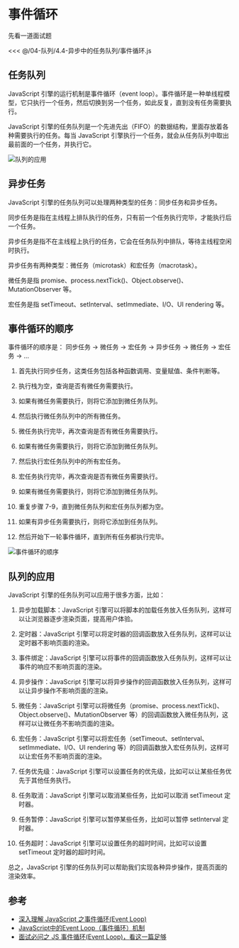 # 事件循环

先看一道面试题

<<< @/04-队列/4.4-异步中的任务队列/事件循环.js

## 任务队列

JavaScript 引擎的运行机制是事件循环（event loop）。事件循环是一种单线程模型，它只执行一个任务，然后切换到另一个任务，如此反复，直到没有任务需要执行。

JavaScript 引擎的任务队列是一个先进先出（FIFO）的数据结构，里面存放着各种需要执行的任务。每当 JavaScript 引擎执行一个任务，就会从任务队列中取出最前面的一个任务，并执行它。

![队列的应用](../../assets/任务队列.webp)

## 异步任务

JavaScript 引擎的任务队列可以处理两种类型的任务：同步任务和异步任务。

同步任务是指在主线程上排队执行的任务，只有前一个任务执行完毕，才能执行后一个任务。

异步任务是指不在主线程上执行的任务，它会在任务队列中排队，等待主线程空闲时执行。

异步任务有两种类型：微任务（microtask）和宏任务（macrotask）。

微任务是指 promise、process.nextTick()、Object.observe()、MutationObserver 等。

宏任务是指 setTimeout、setInterval、setImmediate、I/O、UI rendering 等。

## 事件循环的顺序

事件循环的顺序是： 同步任务 -> 微任务 -> 宏任务 -> 异步任务 -> 微任务 -> 宏任务 -> ...

1. 首先执行同步任务，这类任务包括各种函数调用、变量赋值、条件判断等。

2. 执行栈为空，查询是否有微任务需要执行。

3. 如果有微任务需要执行，则将它添加到微任务队列。

4. 然后执行微任务队列中的所有微任务。

5. 微任务执行完毕，再次查询是否有微任务需要执行。

6. 如果有微任务需要执行，则将它添加到微任务队列。

7. 然后执行宏任务队列中的所有宏任务。

8. 宏任务执行完毕，再次查询是否有微任务需要执行。

9. 如果有微任务需要执行，则将它添加到微任务队列。

10. 重复步骤 7-9，直到微任务队列和宏任务队列都为空。

11. 如果有异步任务需要执行，则将它添加到任务队列。

12. 然后开始下一轮事件循环，直到所有任务都执行完毕。

![事件循环的顺序](../../assets/事件循环.webp)

## 队列的应用

JavaScript 引擎的任务队列可以应用于很多方面，比如：

1. 异步加载脚本：JavaScript 引擎可以将脚本的加载任务放入任务队列，这样可以让浏览器逐步渲染页面，提高用户体验。

2. 定时器：JavaScript 引擎可以将定时器的回调函数放入任务队列，这样可以让定时器不影响页面的渲染。

3. 事件绑定：JavaScript 引擎可以将事件的回调函数放入任务队列，这样可以让事件的响应不影响页面的渲染。

4. 异步操作：JavaScript 引擎可以将异步操作的回调函数放入任务队列，这样可以让异步操作不影响页面的渲染。

5. 微任务：JavaScript 引擎可以将微任务（promise、process.nextTick()、Object.observe()、MutationObserver 等）的回调函数放入微任务队列，这样可以让微任务不影响页面的渲染。

6. 宏任务：JavaScript 引擎可以将宏任务（setTimeout、setInterval、setImmediate、I/O、UI rendering 等）的回调函数放入宏任务队列，这样可以让宏任务不影响页面的渲染。

7. 任务优先级：JavaScript 引擎可以设置任务的优先级，比如可以让某些任务优先于其他任务执行。

8. 任务取消：JavaScript 引擎可以取消某些任务，比如可以取消 setTimeout 定时器。

9. 任务暂停：JavaScript 引擎可以暂停某些任务，比如可以暂停 setInterval 定时器。

10. 任务超时：JavaScript 引擎可以设置任务的超时时间，比如可以设置 setTimeout 定时器的超时时间。

总之，JavaScript 引擎的任务队列可以帮助我们实现各种异步操作，提高页面的渲染效率。

## 参考

- [深入理解 JavaScript 之事件循环(Event Loop)](https://github.com/Jacky-Summer/personal-blog/blob/master/%E6%B7%B1%E5%85%A5%E7%90%86%E8%A7%A3JavaScript%E7%B3%BB%E5%88%97/%E6%B7%B1%E5%85%A5%E7%90%86%E8%A7%A3%20JavaScript%20%E4%B9%8B%E4%BA%8B%E4%BB%B6%E5%BE%AA%E7%8E%AF(Event%20Loop).md)
- [JavaScript中的Event Loop（事件循环）机制](https://segmentfault.com/a/1190000022805523#item-7)
- [面试必问之 JS 事件循环(Event Loop)，看这一篇足够](https://zhuanlan.zhihu.com/p/580956436)
